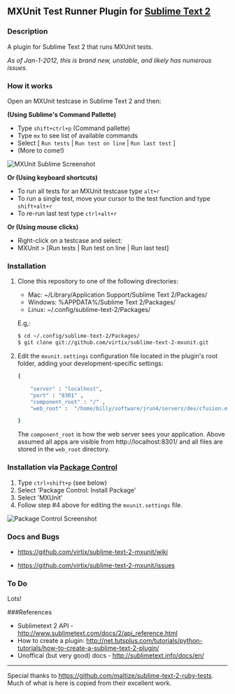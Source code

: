 ## MXUnit Test Runner Plugin for [Sublime Text 2](http://www.sublimetext.com/)

### Description
A plugin for Sublime Text 2 that runs MXUnit tests.

_As of Jan-1-2012, this is brand new, unstable, and likely has numerous issues._

### How it works

Open an MXUnit testcase in Sublime Text 2 and then:

__(Using Sublime's Command Pallette)__

 - Type ```shift+ctrl+p``` (Command pallette)
 - Type ```mx``` to see list of available commands
 - Select [ ```Run tests``` | ```Run test on line``` | ```Run last test``` ]
 - (More to come!)


![MXUnit Sublime Screenshot](https://github.com/virtix/sublime-text-2-mxunit/raw/master/MXUnit-Sublime-Text-Command_Window.png)


__Or (Using keyboard shortcuts)__

 - To run all tests for an MXUnit testcase type ```alt+r```
 - To run a single test, move your cursor to the test function and type ```shift+alt+r```
 - To re-run last test type ```ctrl+alt+r```


__Or (Using mouse clicks)__

  - Right-click on a testcase and select: 
  - MXUnit > [Run tests | Run test on line | Run last test]


### Installation

1. Clone this repository to one of the following directories:

 	- Mac: ~/Library/Application Support/Sublime Text 2/Packages/
 	- Windows: %APPDATA%/Sublime Text 2/Packages/
 	- Linux: ~/.config/sublime-text-2/Packages/

	E.g,: 

	```bash
	$ cd ~/.config/sublime-text-2/Packages/
	$ git clone git://github.com/virtix/sublime-text-2-mxunit.git

	```

2. Edit the ```mxunit.settings``` configuration file located in the plugin's root folder,
   adding your development-specific settings:

	```bash
	{
	
		"server" : "localhost",
		"port" : "8301" ,
		"component_root" : "/" ,
		"web_root" :  "/home/billy/software/jrun4/servers/dev/cfusion.ear/cfusion.war/" ,
	
	}
	``` 
	The ```component_root``` is how the web server sees your application. Above assumed all apps are visible from
	http://localhost:8301/  and all files are stored in the  ```web_root``` directory.


### Installation via [Package Control](http://wbond.net/sublime_packages/package_control)

1. Type ```ctrl+shift+p``` (see below)
2. Select 'Package Control: Install Package' 
3. Select 'MXUnit'
4. Follow step #4 above for editing the ```mxunit.settings``` file.

![Package Control Screenshot](https://github.com/virtix/sublime-text-2-mxunit/raw/master/pacakge-control-ss.png)


### Docs and Bugs

 - https://github.com/virtix/sublime-text-2-mxunit/wiki
  
 - https://github.com/virtix/sublime-text-2-mxunit/issues


### To Do
Lots!


###References

 - Sublimetext 2 API - http://www.sublimetext.com/docs/2/api_reference.html
 - How to create a plugin: http://net.tutsplus.com/tutorials/python-tutorials/how-to-create-a-sublime-text-2-plugin/
 - Unoffical (but very good) docs - http://sublimetext.info/docs/en/




------


Special thanks to https://github.com/maltize/sublime-text-2-ruby-tests. Much of what is here is copied from their excellent work.
